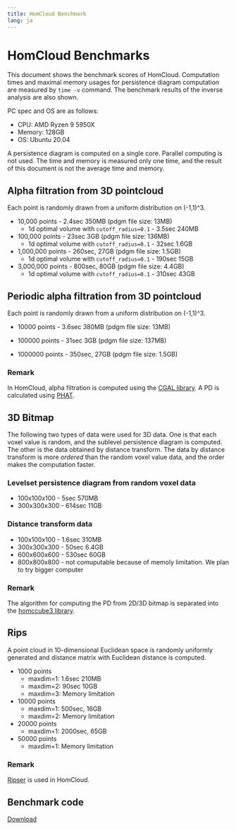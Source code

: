 ```yaml
---
title: HomCloud Benchmark
lang: ja
---
```


# HomCloud Benchmarks

This document shows the benchmark scores of HomCloud.
Computation times and maximal memory usages for persistence diagram computation
are measured by `time -v` command. The benchmark results of the inverse analysis are also shown.

PC spec and OS are as follows: 

* CPU: AMD Ryzen 9 5950X
* Memory: 128GB
* OS: Ubuntu 20.04

A persistence diagram is computed on a single core. Parallel computing is not used.
The time and memory is measured only one time, and the result of this document is not
the average time and memory.

## Alpha filtration from 3D pointcloud

Each point is randomly drawn from a uniform distribution on (-1,1)^3.

* 10,000 points - 2.4sec 350MB (pdgm file size: 13MB)
  * 1d optimal volume with `cutoff_radius=0.1` - 3.5sec 240MB <!-- (0.004754372380611359, 0.011357401613097931) -->
* 100,000 points - 23sec 3GB (pdgm file size: 136MB)
  * 1d optimal volume with `cutoff_radius=0.1` - 32sec 1.6GB <!-- (0.00048184003477194203, 0.0024763523144140038) -->
* 1,000,000 points - 260sec, 27GB (pdgm file size: 1.5GB)
  * 1d optimal volume with `cutoff_radius=0.1` - 190sec 15GB <!-- (0.00011187889212818131, 0.0005480027994254226) -->
* 3,000,000 points - 800sec, 80GB (pdgm file size: 4.4GB)
  * 1d optimal volume with `cutoff_radius=0.1` - 310sec 43GB <!-- Pair(0.00015036854456581476, 0.00033002057082796464) -->

## Periodic alpha filtration from 3D pointcloud

Each point is randomly drawn from a uniform distribution on (-1,1)^3.

* 10000 points - 3.6sec 380MB (pdgm file size: 13MB)
<!--  * 1d optimal volume with `cutoff_radius=0.1` - 3.5sec 240MB <!-- (0.004754372380611359, 0.011357401613097931) -->
* 100000 points - 31sec 3GB (pdgm file size: 137MB)
<!--  * 1d optimal volume with `cutoff_radius=0.1` - 32sec 1.6GB <!-- (0.00048184003477194203, 0.0024763523144140038) -->
* 1000000 points - 350sec, 27GB (pdgm file size: 1.5GB)
<!--  * 1d optimal volume with `cutoff_radius=0.1` - 190sec 15GB <!-- (0.00011187889212818131, 0.0005480027994254226) -->

### Remark

In HomCloud, alpha filtration is computed using the [CGAL library](https://www.cgal.org/).
A PD is calculated using [PHAT](https://bitbucket.org/phat-code/phat/).

## 3D Bitmap

The following two types of data were used for 3D data. One is that each voxel value is random, and
the sublevel persistence diagram is computed. The other is the data obtained by distance transform. 
The data by distance transform is more *ordered* than the random voxel value data,
and the order makes the computation faster.

### Levelset persistence diagram from random voxel data

* 100x100x100 - 5sec 570MB
* 300x300x300 - 614sec 11GB

### Distance transform data

* 100x100x100 - 1.6sec 310MB
* 300x300x300 - 50sec 6.4GB
* 600x600x600 - 530sec 60GB
* 800x800x800 - not comuputable because of memoly limitation. We plan to try bigger computer

### Remark

The algorithm for computing the PD from 2D/3D bitmap is separated into the [homccube3 library](https://bitbucket.org/tda-homcloud/homccube3/).

## Rips

A point cloud in 10-dimensional Euclidean space is randomly uniformly generated and
distance matrix with Euclidean distance is computed.

* 1000 points
  * maxdim=1: 1.6sec 210MB
  * maxdim=2: 90sec 10GB <!-- * optimal 1-cycle: 0.5sec 140MB -->
  * maxdim=3: Memory limitation
* 10000 points
  * maxdim=1: 500sec, 16GB <!-- optimal 1-cycle (1d cycle) 8sec, 4GB -->
  * maxdim=2: Memory limitation
* 20000 points
  * maxdim=1: 2000sec, 65GB
* 50000 points
  * maxdim=1: Memory limitation

### Remark

[Ripser](https://github.com/ripser/ripser) is used in HomCloud.

## Benchmark code

[Download](/download/homcloud_benchmark_codes.zip)
